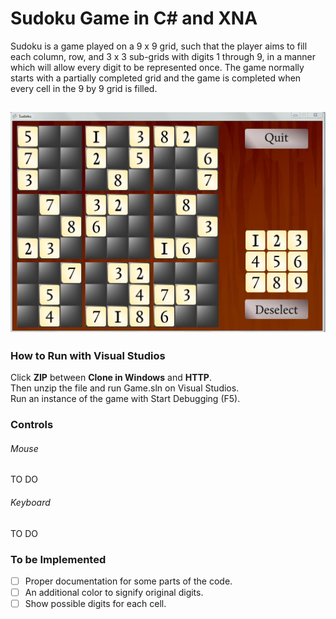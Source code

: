 # Sudoku Game in C# and XNA
Sudoku is a game played on a 9 x 9 grid, such that the player aims to fill each column, row, 
and 3 x 3 sub-grids with digits 1 through 9, in a manner which will allow every digit to be 
represented once. The game normally starts with a partially completed grid and the game is 
completed when every cell in the 9 by 9 grid is filled.

![Sudoku Game](Snapshots/10.JPG)
-----------------------
### How to Run with Visual Studios
Click **ZIP** between **Clone in Windows** and **HTTP**.  
Then unzip the file and run Game.sln on Visual Studios.  
Run an instance of the game with Start Debugging (F5).  

### Controls
###### Mouse
TO DO
###### Keyboard
TO DO

### To be Implemented
- [ ] Proper documentation for some parts of the code.
- [ ] An additional color to signify original digits.
- [ ] Show possible digits for each cell.
